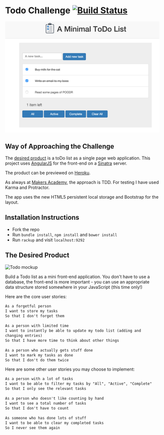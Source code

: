 # Todo Challenge [![Build Status](https://travis-ci.org/samover/todo_challenge.svg?branch=master)](https://travis-ci.org/samover/todo_challenge) 

![screenshot](/public/images/screenshot.png)

## Way of Approaching the Challenge

The [desired product](#desired-product) is a toDo list as a single page web application. This project uses [AngularJS](https://www.angularjs.org) for the front-end on a [Sinatra](http://sinatrarb.com) server. 

The product can be previewed on [Heroku](https://minimal-todo-list.herokuapp.com/).

As always at [Makers Academy](http://www.makersacadamy.com), the approach is TDD. For testing I have used Karma and Protractor.

The app uses the new HTML5 persistent local storage and Bootstrap for the layout.

## Installation Instructions

* Fork the repo
* Run `bundle install`, `npm install` and `bower install`  
* Run `rackup` and visit `localhost:9292`

## The Desired Product

![Todo mockup](https://makersacademy.mybalsamiq.com/mockups/2914603.png?key=afabb09aef2901a2732515ae4349c1ec0458294b)

Build a Todo list as a mini front-end application. You don't have to use a database, the front-end is more important - you can use an appropriate data structure stored somewhere in your JavaScript (this time only!)

Here are the core user stories:

```
As a forgetful person
I want to store my tasks
So that I don't forget them

As a person with limited time
I want to instantly be able to update my todo list (adding and changing entries)
So that I have more time to think about other things

As a person who actually gets stuff done
I want to mark my tasks as done
So that I don't do them twice
```

Here are some other user stories you may choose to implement:

```
As a person with a lot of tasks
I want to be able to filter my tasks by "All", "Active", "Complete"
So that I only see the relevant tasks

As a person who doesn't like counting by hand
I want to see a total number of tasks
So that I don't have to count

As someone who has done lots of stuff
I want to be able to clear my completed tasks
So I never see them again
```


